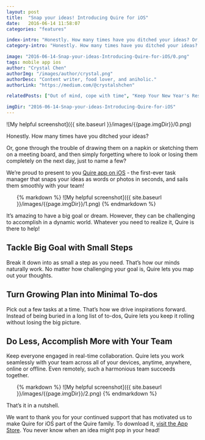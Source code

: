 ```yaml
---
layout: post
title:  "Snap your ideas! Introducing Quire for iOS"
date:   2016-06-14 11:58:07
categories: "features"

index-intro: "Honestly. How many times have you ditched your ideas? Or, gone through the trouble of drawing them on a napkin or sketching them on a meeting board, and then simply forgetting where to look or losing them completely on the next day, just to name a few? We’re proud to present to you Quire app on iOS - the first-ever task manager that..."
category-intro: "Honestly. How many times have you ditched your ideas? Or, gone through the trouble of drawing them on a napkin or sketching..."

image: "2016-06-14-Snap-your-ideas-Introducing-Quire-for-iOS/0.png"
tags: mobile app ios
author: "Crystal Chen"
authorImg: "/images/author/crystal.png"
authorDesc: "Content writer, food lover, and aniholic."
authorLink: "https://medium.com/@crystalshchen"

relatedPosts: ["Out of mind, cope with time", "Keep Your New Year's Resolutions on the Road"]

imgDir: "2016-06-14-Snap-your-ideas-Introducing-Quire-for-iOS"
---
```



![My helpful screenshot]({{ site.baseurl }}/images/{{page.imgDir}}/0.png)

Honestly. How many times have you ditched your ideas?

Or, gone through the trouble of drawing them on a napkin or sketching them on a meeting board, and then simply forgetting where to look or losing them completely on the next day, just to name a few?

We’re proud to present to you [Quire app on iOS](https://itunes.apple.com/app/id1095193897) - the first-ever task manager that snaps your ideas as words or photos in seconds, and sails them smoothly with your team!

<div style="max-width: 450; max-height: 288; margin: 0 auto;">
{% markdown %}
![My helpful screenshot]({{ site.baseurl }}/images/{{page.imgDir}}/1.png)
{% endmarkdown %}
</div>

It’s amazing to have a big goal or dream. However, they can be challenging to accomplish in a dynamic world. Whatever you need to realize it, Quire is there to help!

## Tackle Big Goal with Small Steps
Break it down into as small a step as you need. That’s how our minds naturally work. No matter how challenging your goal is, Quire lets you map out your thoughts.

## Turn Growing Plan into Minimal To-dos
Pick out a few tasks at a time. That’s how we drive inspirations forward. Instead of being buried in a long list of to-dos, Quire lets you keep it rolling without losing the big picture.

## Do Less, Accomplish More with Your Team
Keep everyone engaged in real-time collaboration. Quire lets you work seamlessly with your team across all of your devices, anytime, anywhere, online or offline. Even remotely, such a harmonious team succeeds together.

<div style="max-width: 450; max-height: 288; margin: 0 auto;">
{% markdown %}
![My helpful screenshot]({{ site.baseurl }}/images/{{page.imgDir}}/2.png)
{% endmarkdown %}
</div>

That’s it in a nutshell.

We want to thank you for your continued support that has motivated us to make Quire for iOS part of the Quire family. To download it, [visit the App Store](https://itunes.apple.com/app/id1095193897). You never know when an idea might pop in your head!

[jekyll]:      http://jekyllrb.com
[jekyll-gh]:   https://github.com/jekyll/jekyll
[jekyll-help]: https://github.com/jekyll/jekyll-help
